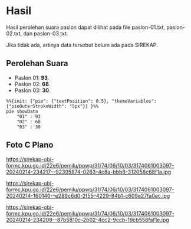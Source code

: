 # Hasil

Hasil perolehan suara paslon dapat dilihat pada file paslon-01.txt, paslon-02.txt, dan paslon-03.txt.

Jika tidak ada, artinya data tersebut belum ada pada SIREKAP.

## Perolehan Suara

 * Paslon 01: **93**.
 * Paslon 02: **68**.
 * Paslon 03: **30**.

```mermaid
%%{init: {"pie": {"textPosition": 0.5}, "themeVariables": {"pieOuterStrokeWidth": "5px"}} }%%
pie showData
    "01" : 93
    "02" : 68
    "03" : 30
```
## Foto C Plano

https://sirekap-obj-formc.kpu.go.id/22e6/pemilu/ppwp/31/74/06/10/03/3174061003097-20240214-234217--92395874-0263-4c8a-bbb8-312058c68f1a.jpg

https://sirekap-obj-formc.kpu.go.id/22e6/pemilu/ppwp/31/74/06/10/03/3174061003097-20240214-160140--e289c6d0-2f55-4229-84b1-c609e27fa0ec.jpg

https://sirekap-obj-formc.kpu.go.id/22e6/pemilu/ppwp/31/74/06/10/03/3174061003097-20240214-234208--87b5810c-2b02-4cc2-9ccb-19cb558faf1e.jpg
